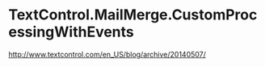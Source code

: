 # TextControl.MailMerge.CustomProcessingWithEvents
http://www.textcontrol.com/en_US/blog/archive/20140507/
